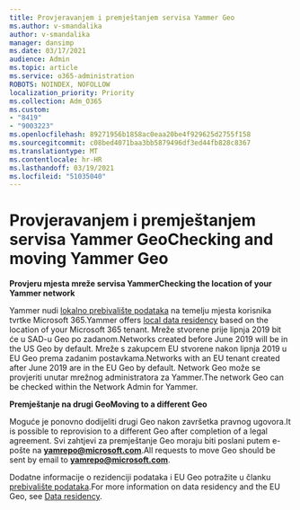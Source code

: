 ```yaml
---
title: Provjeravanjem i premještanjem servisa Yammer Geo
ms.author: v-smandalika
author: v-smandalika
manager: dansimp
ms.date: 03/17/2021
audience: Admin
ms.topic: article
ms.service: o365-administration
ROBOTS: NOINDEX, NOFOLLOW
localization_priority: Priority
ms.collection: Adm_O365
ms.custom:
- "8419"
- "9003223"
ms.openlocfilehash: 89271956b1858ac0eaa20be4f929625d2755f158
ms.sourcegitcommit: c08bed4071baa3bb5879496df3ed44fb828c8367
ms.translationtype: MT
ms.contentlocale: hr-HR
ms.lasthandoff: 03/19/2021
ms.locfileid: "51035040"
---
```

# <a name="checking-and-moving-yammer-geo"></a><span data-ttu-id="e65dc-102">Provjeravanjem i premještanjem servisa Yammer Geo</span><span class="sxs-lookup"><span data-stu-id="e65dc-102">Checking and moving Yammer Geo</span></span>

<span data-ttu-id="e65dc-103">**Provjeru mjesta mreže servisa Yammer**</span><span class="sxs-lookup"><span data-stu-id="e65dc-103">**Checking the location of your Yammer network**</span></span>

<span data-ttu-id="e65dc-104">Yammer nudi [lokalno prebivalište podataka](https://docs.microsoft.com/yammer/manage-security-and-compliance/data-residency) na temelju mjesta korisnika tvrtke Microsoft 365.</span><span class="sxs-lookup"><span data-stu-id="e65dc-104">Yammer offers [local data residency](https://docs.microsoft.com/yammer/manage-security-and-compliance/data-residency) based on the location of your Microsoft 365 tenant.</span></span> <span data-ttu-id="e65dc-105">Mreže stvorene prije lipnja 2019 bit će u SAD-u Geo po zadanom.</span><span class="sxs-lookup"><span data-stu-id="e65dc-105">Networks created before June 2019 will be in the US Geo by default.</span></span> <span data-ttu-id="e65dc-106">Mreže s zakupcem EU stvorene nakon lipnja 2019 u EU Geo prema zadanim postavkama.</span><span class="sxs-lookup"><span data-stu-id="e65dc-106">Networks with an EU tenant created after June 2019 are in the EU Geo by default.</span></span> <span data-ttu-id="e65dc-107">Network Geo može se provjeriti unutar mrežnog administratora za Yammer.</span><span class="sxs-lookup"><span data-stu-id="e65dc-107">The network Geo can be checked within the Network Admin for Yammer.</span></span>

<span data-ttu-id="e65dc-108">**Premještanje na drugi Geo**</span><span class="sxs-lookup"><span data-stu-id="e65dc-108">**Moving to a different Geo**</span></span>

<span data-ttu-id="e65dc-109">Moguće je ponovno dodijeliti drugi Geo nakon završetka pravnog ugovora.</span><span class="sxs-lookup"><span data-stu-id="e65dc-109">It is possible to reprovision to a different Geo after completion of a legal agreement.</span></span> <span data-ttu-id="e65dc-110">Svi zahtjevi za premještanje Geo moraju biti poslani putem e-pošte na **yamrepo@microsoft.com**.</span><span class="sxs-lookup"><span data-stu-id="e65dc-110">All requests to move Geo should be sent by email to **yamrepo@microsoft.com**.</span></span>

<span data-ttu-id="e65dc-111">Dodatne informacije o rezidenciji podataka i EU Geo potražite u članku [prebivalište podataka](https://docs.microsoft.com/yammer/manage-security-and-compliance/data-residency).</span><span class="sxs-lookup"><span data-stu-id="e65dc-111">For more information on data residency and the EU Geo, see [Data residency](https://docs.microsoft.com/yammer/manage-security-and-compliance/data-residency).</span></span>
